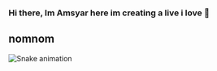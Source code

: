 ### Hi there, Im Amsyar here im creating a live i love 👋
## nomnom

  ![Snake animation](https://github.com/amsyar99/amsyar99/blob/output/github-contribution-grid-snake.svg)

<!--
**amsyar99/amsyar99** is a ✨ _special_ ✨ repository because its `README.md` (this file) appears on your GitHub profile.

Here are some ideas to get you started:

- 🔭 I’m currently working on ...
- 🌱 I’m currently learning ...
- 👯 I’m looking to collaborate on ...
- 🤔 I’m looking for help with ...
- 💬 Ask me about ...
- 📫 How to reach me: ...
- 😄 Pronouns: ...
- ⚡ Fun fact: ...
-->
